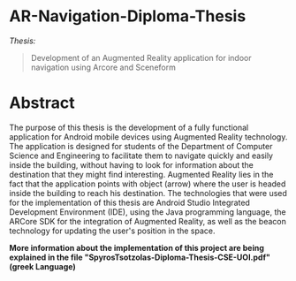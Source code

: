 # AR-Navigation-Diploma-Thesis
_Thesis:_ 
> Development of an Augmented Reality application for indoor navigation using Arcore and Sceneform
# Abstract
The purpose of this thesis is the development of a fully functional application for Android mobile devices using Augmented Reality technology. The application is designed for students of the Department of Computer Science and Engineering to facilitate them to navigate quickly and easily inside the building, without having to look for information about the destination that they might find interesting. Augmented Reality lies in the fact that the application points with object (arrow) where the user is headed inside the building to reach his destination. The technologies that  were used for the implementation of this thesis are Android Studio Integrated Development Environment (IDE), using the Java programming language, the ARCore SDK for the integration of Augmented Reality, as well as the beacon technology for updating the user's position in the space.

**More information about the implementation of this project are being explained in the file "SpyrosTsotzolas-Diploma-Thesis-CSE-UOI.pdf" (greek Language)**


